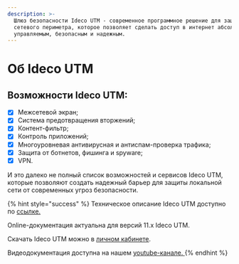 ```yaml
---
description: >-
  Шлюз безопасности Ideco UTM - современное программное решение для защиты
  сетевого периметра, которое позволяет сделать доступ в интернет абсолютно
  управляемым, безопасным и надежным.
---
```


# Об Ideco UTM

## Возможности Ideco UTM:

* [x] Межсетевой экран;
* [x] Система предотвращения вторжений;
* [x] Контент-фильтр;
* [x] Контроль приложений;
* [x] Многоуровневая антивирусная и антиспам-проверка трафика;
* [x] Защита от ботнетов, фишинга и spyware;
* [x] VPN.

И это далеко не полный список возможностей и сервисов Ideco UTM, которые позволяют создать надежный барьер для защиты локальной сети от современных угроз безопасности.

{% hint style="success" %}
Техническое описание Ideco UTM доступно по [ссылке.](https://ideco.ru/mezhsetevoj-ekran-ideco-utm)

Online-документация актуальна для версий 11.х Ideco UTM.

Скачать Ideco UTM можно в [личном кабинете](https://my.ideco.ru/#/login).

Видеодокументация доступна на нашем [youtube-канале. ](https://www.youtube.com/playlist?list=PLQJTQf4Vb3wCKEEqOZFyQxjqPdan848sq)
{% endhint %}
